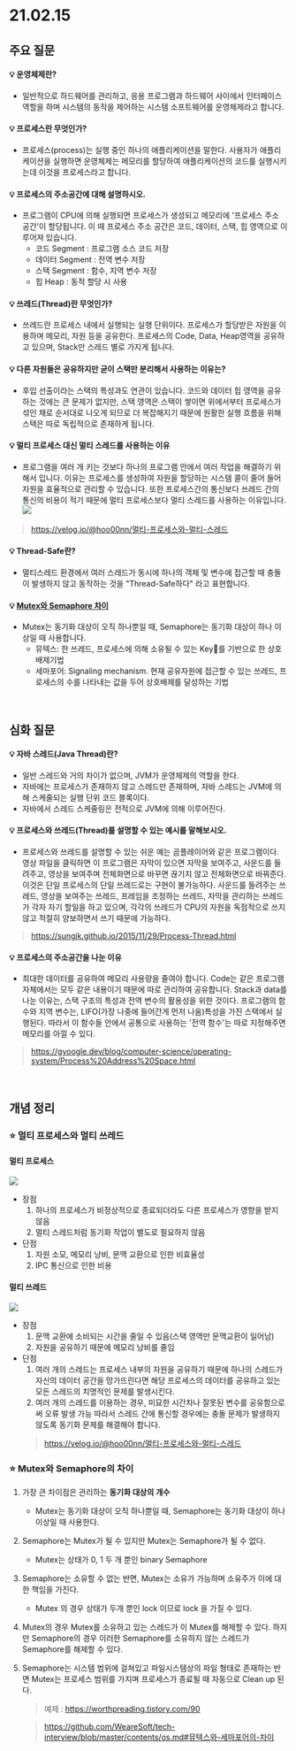 # 21.02.15

## 주요 질문

#### 💡 운영체제란?
   * 일반적으로 하드웨어를 관리하고, 응용 프로그램과 하드웨어 사이에서 인터페이스 역할을 하며 시스템의 동작을 제어하는 시스템 소프트웨어를 운영체제라고 합니다.
   
#### 💡 프로세스란 무엇인가?
   *  프로세스(process)는 실행 중인 하나의 애플리케이션을 말한다. 사용자가 애플리케이션을 실행하면 운영체제는 메모리를 할당하여 애플리케이션의 코드를 실행시키는데 이것을 프로세스라고 합니다.

#### 💡 프로세스의 주소공간에 대해 설명하시오.
   * 프로그램이 CPU에 의해 실행되면 프로세스가 생성되고 메모리에 '프로세스 주소 공간'이 할당됩니다. 이 때 프로세스 주소 공간은 코드, 데이터, 스택, 힙 영역으로 이루어져 있습니다.
     * 코드 Segment : 프로그램 소스 코드 저장
     * 데이터 Segment : 전역 변수 저장
     * 스택 Segment : 함수, 지역 변수 저장
     * 힙 Heap : 동적 할당 시 사용

#### 💡 쓰레드(Thread)란 무엇인가?
   * 쓰레드란 프로세스 내에서 실행되는 실행 단위이다. 프로세스가 할당받은 자원을 이용하며 메모리, 자원 등을 공유한다. 프로세스의 Code, Data, Heap영역을 공유하고 있으며, Stack만 스레드 별로 가지게 됩니다. 

#### 💡 다른 자원들은 공유하지만 굳이 스택만 분리해서 사용하는 이유는? 
   * 후입 선출이라는 스택의 특성과도 연관이 있습니다. 코드와 데이터 힙 영역을 공유하는 것에는 큰 문제가 없지만, 스택 영역은 스택이 쌓이면 위에서부터 프로세스가 섞인 채로 순서대로 나오게 되므로 더 복잡해지기 때문에 원활한 실행 흐름을 위해 스택은 따로 독립적으로 존재하게 됩니다. 

#### 💡 멀티 프로세스 대신 멀티 스레드를 사용하는 이유
   * 프로그램을 여러 개 키는 것보다 하나의 프로그램 안에서 여러 작업을 해결하기 위해서 입니다. 이유는 프로세스를 생성하여 자원을 할당하는 시스템 콜이 줄어 들어 자원을 효율적으로 관리할 수 있습니다. 또한 프로세스간의 통신보다 쓰레드 간의 통신의 비용이 적기 때문에 멀티 프로세스보다 멀티 스레드를 사용하는 이유입니다.
    <img src = "https://media.vlpt.us/images/hoo00nn/post/ac27535e-13fc-4bcc-8fdd-6e584998f059/image.png">
   > https://velog.io/@hoo00nn/멀티-프로세스와-멀티-스레드

#### 💡 Thread-Safe란?
   * 멀티스레드 환경에서 여러 스레드가 동시에 하나의 객체 및 변수에 접근할 때 충돌이 발생하지 않고 동작하는 것을 "Thread-Safe하다" 라고 표현합니다.


#### 💡 [Mutex와 Semaphore 차이](#-mutex와-semaphore의-차이)
   * Mutex는 동기화 대상이 오직 하나뿐일 때, Semaphore는 동기화 대상이 하나 이상일 때 사용합니다. 
      * 뮤텍스: 한 쓰레드, 프로세스에 의해 소유될 수 있는 Key🔑를 기반으로 한 상호배제기법
      * 세마포어: Signaling mechanism. 현재 공유자원에 접근할 수 있는 쓰레드, 프로세스의 수를 나타내는 값을 두어 상호배제를 달성하는 기법

<br/>

## 심화 질문

#### 💡 자바 스레드(Java Thread)란?
   * 일반 스레드와 거의 차이가 없으며, JVM가 운영체제의 역할을 한다.
   * 자바에는 프로세스가 존재하지 않고 스레드만 존재하며, 자바 스레드는 JVM에 의해 스케줄되는 실행 단위 코드 블록이다.
   * 자바에서 스레드 스케줄링은 전적으로 JVM에 의해 이루어진다.

#### 💡 프로세스와 쓰레드(Thread)를 설명할 수 있는 예시를 말해보시오.
   * 프로세스와 쓰레드를 설명할 수 있는 쉬운 예는 곰플레이어와 같은 프로그램이다. 영상 파일을 클릭하면 이 프로그램은 자막이 있으면 자막을 보여주고, 사운드를 들려주고, 영상을 보여주며 전체화면으로 바꾸면 끊기지 않고 전체화면으로 바꿔준다. 이것은 단일 프로세스의 단일 쓰레드로는 구현이 불가능하다. 사운드를 들려주는 쓰레드, 영상을 보여주는 쓰레드, 프레임을 조정하는 쓰레드, 자막을 관리하는 쓰레드가 각자 자기 할일을 하고 있으며, 각각의 쓰레드가 CPU의 자원을 독점적으로 쓰지 않고 적절히 양보하면서 쓰기 때문에 가능하다.
   > https://sungjk.github.io/2015/11/29/Process-Thread.html
  
#### 💡 프로세스의 주소공간을 나눈 이유
   * 최대한 데이터를 공유하여 메모리 사용량을 줄여야 합니다. Code는 같은 프로그램 자체에서는 모두 같은 내용이기 때문에 따로 관리하여 공유합니다. Stack과 data를 나눈 이유는, 스택 구조의 특성과 전역 변수의 활용성을 위한 것이다. 프로그램의 함수와 지역 변수는, LIFO(가장 나중에 들어간게 먼저 나옴)특성을 가진 스택에서 실행된다. 따라서 이 함수들 안에서 공통으로 사용하는 '전역 함수'는 따로 지정해주면 메모리를 아낄 수 있다.
   > https://gyoogle.dev/blog/computer-science/operating-system/Process%20Address%20Space.html

<br/>

## 개념 정리

### ⭐ 멀티 프로세스와 멀티 쓰레드
   #### 멀티 프로세스
   <img src = "https://media.vlpt.us/images/hoo00nn/post/04d6ff7a-2ff7-4338-b788-bc601a8191e3/image.png"><br>
   * 장점
      1. 하나의 프로세스가 비정상적으로 종료되더라도 다른 프로세스가 영향을 받지 않음
      2. 멀티 스레드처럼 동기화 작업이 별도로 필요하지 않음
   * 단점
      1. 자원 소모, 메모리 낭비, 문맥 교환으로 인한 비효율성
      2. IPC 통신으로 인한 비용

   #### 멀티 쓰레드
   <img src = "https://media.vlpt.us/images/hoo00nn/post/ac27535e-13fc-4bcc-8fdd-6e584998f059/image.png"><br>
   * 장점
      1. 문맥 교환에 소비되는 시간을 줄일 수 있음(스택 영역만 문맥교환이 일어남)
      2. 자원을 공유하기 때문에 메모리 낭비를 줄임
   * 단점
      1. 여러 개의 스레드는 프로세스 내부의 자원을 공유하기 때문에 하나의 스레드가 자신의 데이터 공간을 망가뜨린다면 해당 프로세스의 데이터를 공유하고 있는 모든 스레드의 치명적인 문제를 발생시킨다.
      2. 여러 개의 스레드를 이용하는 경우, 미묘한 시간차나 잘못된 변수를 공유함으로써 오류 발생 가능
따라서 스레드 간에 통신할 경우에는 충돌 문제가 발생하지 않도록 동기화 문제를 해결해야 합니다.
      > https://velog.io/@hoo00nn/멀티-프로세스와-멀티-스레드
### ⭐ Mutex와 Semaphore의 차이
   
   1. 가장 큰 차이점은 관리하는 **동기화 대상의 개수**
         * Mutex는 동기화 대상이 오직 하나뿐일 때, Semaphore는 동기화 대상이 하나 이상일 때 사용한다.
   2. Semaphore는 Mutex가 될 수 있지만 Mutex는 Semaphore가 될 수 없다.
         * Mutex는 상태가 0, 1 두 개 뿐인 binary Semaphore
   3. Semaphore는 소유할 수 없는 반면, Mutex는 소유가 가능하며 소유주가 이에 대한 책임을 가진다.
         * Mutex 의 경우 상태가 두개 뿐인 lock 이므로 lock 을 가질 수 있다.

   4. Mutex의 경우 Mutex를 소유하고 있는 스레드가 이 Mutex를 해제할 수 있다. 하지만 Semaphore의 경우 이러한 Semaphore를 소유하지 않는 스레드가 Semaphore를 해제할 수 있다.

   5. Semaphore는 시스템 범위에 걸쳐있고 파일시스템상의 파일 형태로 존재하는 반면 Mutex는 프로세스 범위를 가지며 프로세스가 종료될 때 자동으로 Clean up 된다.
      > 예제 : https://worthpreading.tistory.com/90
      
      > https://github.com/WeareSoft/tech-interview/blob/master/contents/os.md#뮤텍스와-세마포어의-차이
